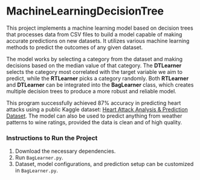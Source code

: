 # MachineLearningDecisionTree
This project implements a machine learning model based on decision trees that processes data from CSV files to build a model
capable of making accurate predictions on new datasets. It utilizes various machine learning methods to predict the outcomes
of any given dataset.

The model works by selecting a category from the dataset and making decisions based on the median value of that category. The 
**DTLearner** selects the category most correlated with the target variable we aim to predict, while the **RTLearner** picks a
category randomly. Both **RTLearner** and **DTLearner** can be integrated into the **BagLearner** class, which creates 
multiple decision trees to produce a more robust and reliable model.

This program successfully achieved 87% accuracy in predicting heart attacks using a public Kaggle dataset: [Heart Attack 
Analysis & Prediction Dataset](https://www.kaggle.com/datasets/rashikrahmanpritom/heart-attack-analysis-prediction-dataset). 
The model can also be used to predict anything from weather patterns to wine ratings, provided the data is clean and of high
quality.

### Instructions to Run the Project

1. Download the necessary dependencies.
2. Run `BagLearner.py`.
3. Dataset, model configurations, and prediction setup can be customized in `BagLearner.py`. 
